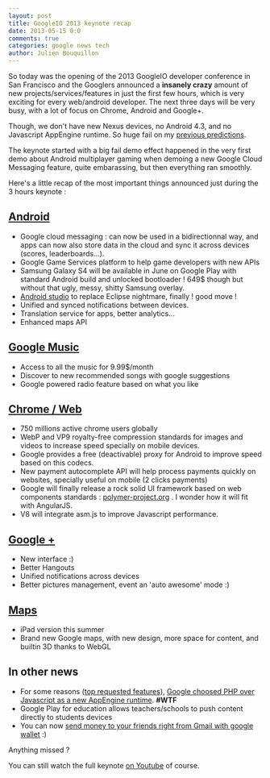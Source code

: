 ```yaml
---
layout: post
title: GoogleIO 2013 keynote recap
date: 2013-05-15 0:0
comments: true
categories: google news tech
author: Julien Bouquillon
---
```


So today was the opening of the 2013 GoogleIO developer conference in San Francisco and the Googlers announced a **insanely crazy** amount of new projects/services/features in just the first few hours, which is very exciting for every web/android developer. The next three days will be very busy, with a lot of focus on Chrome, Android and Google+.

Though, we don't have new Nexus devices, no Android 4.3, and no Javascript AppEngine runtime. So huge fail on my [previous predictions](https://twitter.com/revolunet/status/333620420798472192).

The keynote started with a big fail demo effect happened in the very first demo about Android multiplayer gaming when demoing a new Google Cloud Messaging feature, quite embarassing, but then everything ran smoothly.

Here's a little recap of the most important things announced just during the 3 hours keynote :

## [Android](http://officialandroid.blogspot.fr/2013/05/androidio-just-press-play.html)

 - Google cloud messaging : can now be used in a bidirectionnal way, and apps can now also store data in the cloud and sync it across devices (scores, leaderboards...).
 - Google Game Services platform to help game developers with new APIs
 - Samsung Galaxy S4 will be available in June on Google Play with standard Android build and unlocked bootloader ! 649$ though but without that ugly, messy, shitty Samsung overlay.
 - [Android studio](http://www.youtube.com/watch?v=e0fXuyL0xVU) to replace Eclipse nightmare, finally ! good move !
 - Unified and synced notifications between devices.
 - Translation service for apps, better analytics...
 - Enhanced maps API

## [Google Music](http://play.google.com/about/music/)

 - Access to all the music for 9.99$/month
 - Discover to new recommended songs with google suggestions
 - Google powered radio feature based on what you like

## [Chrome / Web](https://plus.google.com/+chrome/posts)

 - 750 millions active chrome users globally
 - WebP and VP9 royalty-free compression standards for images and videos to increase speed specially on mobile devices.
 - Google provides a free (deactivable) proxy for Android to improve speed based on this codecs.
 - New payment autocomplete API will help process payments quickly on websites, specially useful on mobile (2 clicks payments)
 - Google will finally release a rock solid UI framework based on web components standards : [polymer-project.org](http://www.polymer-project.org) . I wonder how it will fit with AngularJS.
 - V8 will integrate asm.js to improve Javascript performance.

## [Google +](http://googleplusproject.blogspot.fr/2013/05/new-google-stream-hangouts-and-photos.html)

 - New interface :)
 - Better Hangouts
 - Unified notifications across devices
 - Better pictures management, event an 'auto awesome' mode :)

## [Maps](http://google-latlong.blogspot.fr/2013/05/meet-new-google-maps-map-for-every.html)

 - iPad version this summer
 - Brand new Google maps, with new design, more space for content, and builtin 3D thanks to WebGL

## In other news
 - For some reasons ([top requested features](https://code.google.com/p/googleappengine/issues/list)), [Google choosed PHP over Javascript as a new AppEngine runtime](https://gaeforphp.appspot.com). **#WTF**
 - Google Play for education allows teachers/schools to push content directly to students devices
 - You can now [send money to your friends right from Gmail with google wallet](http://googlecommerce.blogspot.fr/2013/05/send-money-to-friends-with-gmail-and.html) :)

Anything missed ?

You can still watch the full keynote [on Youtube](http://www.youtube.com/watch?v=lLPue2vK3wg) of course.
